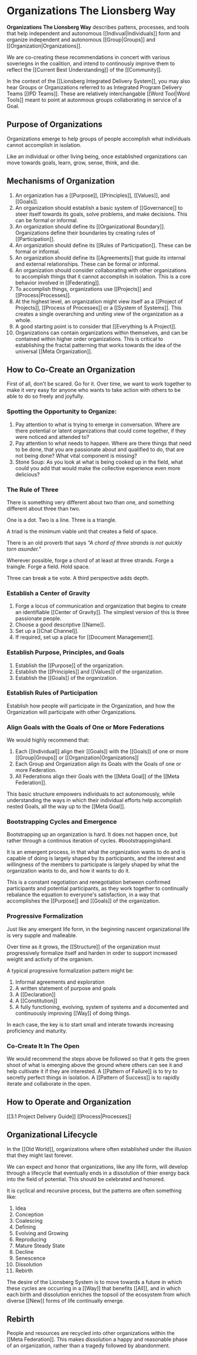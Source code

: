 # Organizations The Lionsberg Way
**Organizations The Lionsberg Way** describes pattens, processes, and tools that help independent and autonomous [[Indivual|Individuals]] form and organize independent and autonomous [[Group|Groups]] and [[Organization|Organizations]]. 

We are co-creating these recommendations in concert with various soveriegns in the coalition, and intend to continously improve them to reflect the [[Current Best Understanding]] of the [[Community]].  

In the context of the [[Lionsberg Integrated Delivery System]], you may also hear Groups or Organizations referred to as Integrated Program Delivery Teams [[IPD Teams]]. These are relatively interchangable [[Word Tool|Word Tools]] meant to point at autonmous groups collaborating in service of a Goal. 

## Purpose of Organizations
Organizations emerge to help groups of people accomplish what individuals cannot accomplish in isolation. 

Like an individual or other living being, once established organizations can move towards goals, learn, grow, sense, think, and die. 

## Mechanisms of Organization
1. An organization has a [[Purpose]], [[Principles]], [[Values]], and [[Goals]]. 
2. An organization should establish a basic system of [[Governance]] to steer itself towards its goals, solve problems, and make decisions. This can be formal or informal. 
3. An organization should define its [[Organizational Boundary]]. Organizations define their boundaries by creating rules of [[Participation]]. 
4. An organization should define its [[Rules of Participation]]. These can be formal or informal. 
5. An organization should define its [[Agreements]] that guide its internal and external relationships. These can be formal or informal. 
6. An organization should consider collaborating with other organizations to accomplish things that it cannot accomplish in isolation. This is a core behavior involved in [[Federating]]. 
7. To accomplish things, organizations use [[Projects]] and [[Process|Processes]]. 
8. At the highest level, an organization might view itself as a [[Project of Projects]], [[Process of Processes]] or a [[System of Systems]]. This creates a single overarching and uniting view of the organization as a whole. 
9. A good starting point is to consider that [[Everything Is A Project]]. 
10. Organizations can contain organizations within themselves, and can be contained within higher order organizations. This is critical to establishing the fractal patterning that works towards the idea of the universal [[Meta Organization]]. 

## How to Co-Create an Organization

First of all, don't be scared. Go for it. Over time, we want to work together to make it very easy for anyone who wants to take action with others to be able to do so freely and joyfully. 

### Spotting the Opportunity to Organize: 
1. Pay attention to what is trying to emerge in conversation. Where are there potential or latent organizations that could come together, if they were noticed and attended to? 
2. Pay attention to what needs to happen. Where are there things that need to be done, that you are passionate about and qualified to do, that are not being done? What vital component is missing?
3. Stone Soup: As you look at what is being cooked up in the field, what could you add that would make the collective experience even more delicious? 

### The Rule of Three
There is something very different about two than one, and something different about three than two. 

One is a dot. Two is a line. Three is a triangle. 

A triad is the minimum viable unit that creates a field of space.

There is an old proverb that says _"A chord of three strands is not quickly torn asunder."_

Wherever possible, forge a chord of at least at three strands. Forge a traingle. Forge a field. Hold space. 

Three can break a tie vote. A third perspective adds depth.

### Establish a Center of Gravity
1. Forge a locus of communication and organization that begins to create an identifiable [[Center of Gravity]]. The simplest version of this is three passionate people. 
2. Choose a good descriptive [[Name]]. 
3. Set up a [[Chat Channel]]. 
4. If required, set up a place for [[Document Management]].

### Establish Purpose, Principles, and Goals
1. Establish the [[Purpose]] of the organization.
2. Establish the [[Principles]] and [[Values]] of the organization. 
3. Establish the [[Goals]] of the organization. 

### Establish Rules of Participation
Establish how people will participate in the Organization, and how the Organization will participate with other Organizations. 

### Align Goals with the Goals of One or More Federations
We would highly recommend that: 
1. Each [[Individual]] align their [[Goals]] with the [[Goals]] of one or more [[Group|Groups]] or [[Organization|Organizations]]  
2. Each Group and Organization align its Goals with the Goals of one or more Federation.  
3. All Federations align their Goals with the [[Meta Goal]] of the [[Meta Federation]].  

This basic structure empowers individuals to act autonomously, while understanding the ways in which their individual efforts help accomplish nested Goals, all the way up to the [[Meta Goal]]. 

### Bootstrapping Cycles and Emergence
Bootstrapping up an organization is hard. It does not happen once, but rather through a continous iteration of cycles. #bootstrappingishard. 

It is an emergent process, in that what the organization wants to do and is capable of doing is largely shaped by its participants, and the interest and willingness of the members to participate is largely shaped by what the organization wants to do, and how it wants to do it. 

This is a constant negotiation and renegotiation between confirmed participants and potential participants, as they work together to continually rebalance the equation to everyone's satisfaction, in a way that accomplishes the [[Purpose]] and [[Goals]] of the organization. 

### Progressive Formalization 
Just like any emergent life form, in the beginning nascent organizational life is very supple and malleable. 

Over time as it grows, the [[Structure]] of the organization must progressively formalize itself and harden in order to support increased weight and activity of the organism. 

A typical progressive formalization pattern might be: 

1. Informal agreements and exploration  
2. A written statement of purpose and goals  
3. A [[Declaration]]  
4. A [[Constitution]]  
5. A fully functioning, evolving, system of systems and a documented and continuously improving [[Way]] of doing things.  

In each case, the key is to start small and interate towards increasing proficiency and maturity. 

### Co-Create It In The Open
We would recommend the steps above be followed so that it gets the green shoot of what is emerging above the ground where others can see it and help cultivate it if they are interested. A [[Pattern of Failure]] is to try to secretly perfect things in isolation. A [[Pattern of Success]] is to rapidly iterate and collaborate in the open. 

## How to Operate and Organization

[[3.1 Project Delivery Guide]]
[[Process|Processes]]  

## Organizational Lifecycle
In the [[Old World]], organizations where often established under the illusion that they might last forever. 

We can expect and honor that organizations, like any life form, will develop through a lifecycle that eventually ends in a dissolution of thier energy back into the field of potential. This should be celebrated and honored. 

It is cyclical and recursive process, but the patterns are often something like: 

1. Idea
2. Conception
3. Coalescing
4. Defining
5. Evolving and Growing
6. Reproducing
7. Mature Steady State
8. Decline
10. Senescence
11. Dissolution
12. Rebirth

The desire of the Lionsberg System is to move towards a future in which these cycles are occurring in a [[Way]] that benefits [[All]], and in which each birth and dissolution enriches the topsoil of the ecosystem from which diverse [[New]] forms of life continually emerge. 

## Rebirth
People and resources are recycled into other organizations within the [[Meta Federation]]. This makes dissolution a happy and reasonable phase of an organization, rather than a tragedy followed by abandonment.